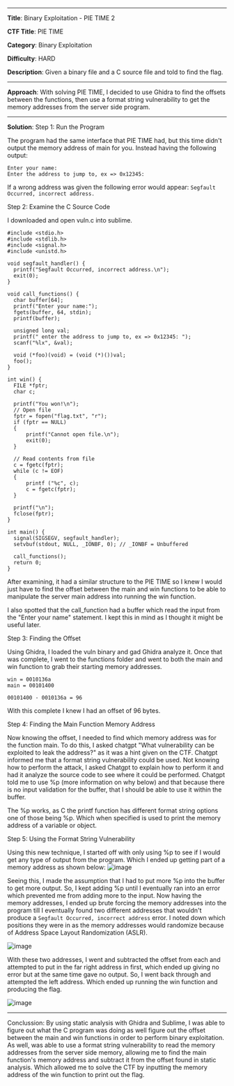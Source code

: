 ***

**Title**: Binary Exploitation - PIE TIME 2

**CTF Title**: PIE TIME

**Category**: Binary Exploitation

**Difficulty**: HARD

**Description**: Given a binary file and a C source file and told to find the flag.

***

**Approach**: With solving PIE TIME, I decided to use Ghidra to find the offsets between the functions, then use a format string vulnerability to get the memory addresses from the server side program.

***

**Solution**:
Step 1: Run the Program

The program had the same interface that PIE TIME had, but this time didn't output the memory address of main for you. Instead having the following output:
```
Enter your name:
Enter the address to jump to, ex => 0x12345:
```

If a wrong address was given the following error would appear:
``Segfault Occurred, incorrect address.``

Step 2: Examine the C Source Code

I downloaded and open vuln.c into sublime.
```
#include <stdio.h>
#include <stdlib.h>
#include <signal.h>
#include <unistd.h>

void segfault_handler() {
  printf("Segfault Occurred, incorrect address.\n");
  exit(0);
}

void call_functions() {
  char buffer[64];
  printf("Enter your name:");
  fgets(buffer, 64, stdin);
  printf(buffer);

  unsigned long val;
  printf(" enter the address to jump to, ex => 0x12345: ");
  scanf("%lx", &val);

  void (*foo)(void) = (void (*)())val;
  foo();
}

int win() {
  FILE *fptr;
  char c;

  printf("You won!\n");
  // Open file
  fptr = fopen("flag.txt", "r");
  if (fptr == NULL)
  {
      printf("Cannot open file.\n");
      exit(0);
  }

  // Read contents from file
  c = fgetc(fptr);
  while (c != EOF)
  {
      printf ("%c", c);
      c = fgetc(fptr);
  }

  printf("\n");
  fclose(fptr);
}

int main() {
  signal(SIGSEGV, segfault_handler);
  setvbuf(stdout, NULL, _IONBF, 0); // _IONBF = Unbuffered

  call_functions();
  return 0;
}
```

After examining, it had a similar structure to the PIE TIME so I knew I would just have to find the offset between the main and win functions to be able to manipulate the server main address into running the win function.

I also spotted that the call_function had a buffer which read the input from the "Enter your name" statement. I kept this in mind as I thought it might be useful later.

Step 3: Finding the Offset

Using Ghidra, I loaded the vuln binary and gad Ghidra analyze it. Once that was complete, I went to the functions folder and went to both the main and win function to grab their starting memory addresses.

```
win = 0010136a
main = 00101400

00101400 - 0010136a = 96
```

With this complete I knew I had an offset of 96 bytes.

Step 4: Finding the Main Function Memory Address

Now knowing the offset, I needed to find which memory address was for the function main. To do this, I asked chatgpt "What vulnerability can be exploited to leak the address?" as it was a hint given on the CTF. Chatgpt informed me that a format string vulnerability could be used. Not knowing how to perform the attack, I asked Chatgpt to explain how to perform it and had it analyze the source code to see where it could be performed. Chatgpt told me to use %p (more information on why below) and that because there is no input validation for the buffer, that I should be able to use it within the buffer.

The %p works, as C the printf function has different format string options one of those being %p. Which when specified is used to print the memory address of a variable or object.

Step 5: Using the Format String Vulnerability

Using this new technique, I started off with only using %p to see if I would get any type of output from the program. Which I ended up getting part of a memory address as shown below:
![image](https://github.com/user-attachments/assets/e3e0c15d-e63d-465b-9fb4-d68bdba55f44)

Seeing this, I made the assumption that I had to put more %p into the buffer to get more output. So, I kept adding %p until I eventually ran into an error which prevented me from adding more to the input. Now having the memory addresses, I ended up brute forcing the memory addresses into the program till I eventually found two different addresses that wouldn't produce a `Segfault Occurred, incorrect address` error. I noted down which positions they were in as the memory addresses would randomize because of Address Space Layout Randomization (ASLR). 

![image](https://github.com/user-attachments/assets/4ca404d4-8aa3-4743-91cd-347f460f9738)


With these two addresses, I went and subtracted the offset from each and attempted to put in the far right address in first, which ended up giving no error but at the same time gave no output. So, I went back through and attempted the left address. Which ended up running the win function and producing the flag.

![image](https://github.com/user-attachments/assets/0ee1b1d3-fcb8-43e2-b6c1-1aa348110a4f)

***

Conclussion:
By using static analysis with Ghidra and Sublime, I was able to figure out what the C program was doing as well figure out the offset between the main and win functions in order to perform binary exploitation. As well, was able to use a format string vulnerability to read the memory addresses from the server side memory, allowing me to find the main function's memory address and subtract it from the offset found in static analysis. Which allowed me to solve the CTF by inputting the memory address of the win function to print out the flag.
